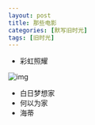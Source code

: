 ```yaml
---
layout: post
title: 那些电影
categories: [默写旧时光]
tags: [旧时光]
---
```


- 彩虹照耀

![img](https://s3-img.meituan.net/v1/mss_3d027b52ec5a4d589e68050845611e68/ff/n0/0m/qf/d8_393151.jpg@596w_1l.jpg)

- 白日梦想家
- 何以为家
- 海蒂